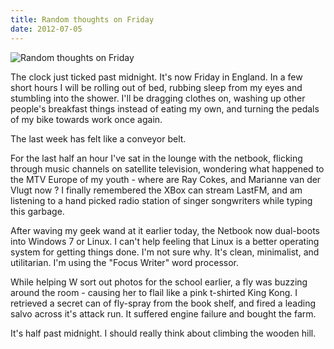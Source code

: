 ```yaml
---
title: Random thoughts on Friday
date: 2012-07-05
---
```


![Random thoughts on Friday](https://source.unsplash.com/03UCoidYvXw/1600x900)

The clock just ticked past midnight. It's now Friday in England. In a few short hours I will be rolling out of bed, rubbing sleep from my eyes and stumbling into the shower. I'll be dragging clothes on, washing up other people's breakfast things instead of eating my own, and turning the pedals of my bike towards work once again.

The last week has felt like a conveyor belt.

For the last half an hour I've sat in the lounge with the netbook, flicking through music channels on satellite television, wondering what happened to the MTV Europe of my youth - where are Ray Cokes, and Marianne van der Vlugt now ? I finally remembered the XBox can stream LastFM, and am listening to a hand picked radio station of singer songwriters while typing this garbage.

After waving my geek wand at it earlier today, the Netbook now dual-boots into Windows 7 or Linux. I can't help feeling that Linux is a better operating system for getting things done. I'm not sure why. It's clean, minimalist, and utilitarian. I'm using the "Focus Writer" word processor.

While helping W sort out photos for the school earlier, a fly was buzzing around the room - causing her to flail like a pink t-shirted King Kong. I retrieved a secret can of fly-spray from the book shelf, and fired a leading salvo across it's attack run. It suffered engine failure and bought the farm.

It's half past midnight. I should really think about climbing the wooden hill.